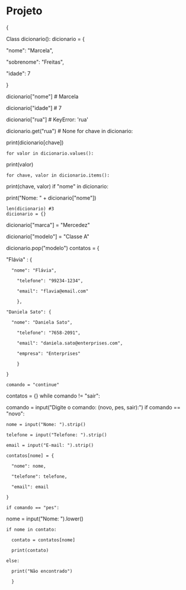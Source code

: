 # Projeto

 {

Class dicionario():
 dicionario = {

  "nome": "Marcela",

  "sobrenome": "Freitas",

  "idade": 7

}

dicionario["nome"] # Marcela

dicionario["idade"] # 7

dicionario["rua"] # KeyError: 'rua'

dicionario.get("rua") # None
for chave in dicionario:

  print(dicionario[chave])

    for valor in dicionario.values():

  print(valor)

    for chave, valor in dicionario.items():

  print(chave, valor)
   if "nome" in dicionario:

  print("Nome: " + dicionario["nome"])

    len(dicionario) #3
    dicionario = {}

dicionario["marca"] = "Mercedez"

dicionario["modelo"] = "Classe A"

dicionario.pop("modelo")
  contatos = {

  "Flávia" : {

      "nome": "Flávia",

        "telefone": "99234-1234",

        "email": "flavia@email.com"

        },

    "Daniela Sato": {

      "nome": "Daniela Sato",

        "telefone": "7658-2091",

        "email": "daniela.sato@enterprises.com",

        "empresa": "Enterprises"

        }

    }  

    comando = "continue"

contatos = {}
while comando != "sair":

  comando = input("Digite o comando: (novo, pes, sair):")
  if comando == "novo":

    nome = input("Nome: ").strip()

    telefone = input("Telefone: ").strip()

    email = input("E-mail: ").strip()

    contatos[nome] = {

      "nome": nome,

      "telefone": telefone,

      "email": email

    }

    if comando == "pes":

  nome = input("Nome: ").lower()

    if nome in contato:

      contato = contatos[nome]

      print(contato)

    else:

      print("Não encontrado")

      }

